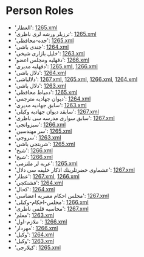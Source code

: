 # Person Roles
 * 'العطار': ‎[1265.xml](https://project-cairo-urban-news.github.io/CairoUrbanNews/?name=ottoman/1265.xml&text=%D8%A7%D9%84%D8%B9%D8%B7%D8%A7%D8%B1)
 * 'ترزیلر ورشه لری ناظری': ‎[1265.xml](https://project-cairo-urban-news.github.io/CairoUrbanNews/?name=ottoman/1265.xml&text=%D8%AA%D8%B1%D8%B2%DB%8C%D9%84%D8%B1%20%D9%88%D8%B1%D8%B4%D9%87%20%D9%84%D8%B1%DB%8C%20%D9%86%D8%A7%D8%B8%D8%B1%DB%8C)
 * 'جده-محافظی': ‎[1265.xml](https://project-cairo-urban-news.github.io/CairoUrbanNews/?name=ottoman/1265.xml&text=%D8%AC%D8%AF%D9%87%20%D9%85%D8%AD%D8%A7%D9%81%D8%B8%DB%8C)
 * 'جندی باشی': ‎[1264.xml](https://project-cairo-urban-news.github.io/CairoUrbanNews/?name=ottoman/1264.xml&text=%D8%AC%D9%86%D8%AF%DB%8C%20%D8%A8%D8%A7%D8%B4%DB%8C)
 * 'خلیل بازاری شيخى': ‎[1263.xml](https://project-cairo-urban-news.github.io/CairoUrbanNews/?name=ottoman/1263.xml&text=%D8%AE%D9%84%DB%8C%D9%84%20%D8%A8%D8%A7%D8%B2%D8%A7%D8%B1%DB%8C%20%D8%B4%D9%8A%D8%AE%D9%89)
 * 'دقهليه ومجلس اعضو': ‎[1266.xml](https://project-cairo-urban-news.github.io/CairoUrbanNews/?name=ottoman/1266.xml&text=%D8%AF%D9%82%D9%87%D9%84%D9%8A%D9%87%20%D9%88%D9%85%D8%AC%D9%84%D8%B3%20%D8%A7%D8%B9%D8%B6%D9%88)
 * 'دقهلیه مدیری': ‎[1265.xml](https://project-cairo-urban-news.github.io/CairoUrbanNews/?name=ottoman/1265.xml&text=%D8%AF%D9%82%D9%87%D9%84%DB%8C%D9%87%20%D9%85%D8%AF%DB%8C%D8%B1%DB%8C), [1266.xml](https://project-cairo-urban-news.github.io/CairoUrbanNews/?name=ottoman/1266.xml&text=%D8%AF%D9%82%D9%87%D9%84%DB%8C%D9%87%20%D9%85%D8%AF%DB%8C%D8%B1%DB%8C)
 * 'دلال باشى': ‎[1264.xml](https://project-cairo-urban-news.github.io/CairoUrbanNews/?name=ottoman/1264.xml&text=%D8%AF%D9%84%D8%A7%D9%84%20%D8%A8%D8%A7%D8%B4%D9%89)
 * 'دلالباشی': ‎[1267.xml](https://project-cairo-urban-news.github.io/CairoUrbanNews/?name=ottoman/1267.xml&text=%D8%AF%D9%84%D8%A7%D9%84%D8%A8%D8%A7%D8%B4%DB%8C), [1265.xml](https://project-cairo-urban-news.github.io/CairoUrbanNews/?name=ottoman/1265.xml&text=%D8%AF%D9%84%D8%A7%D9%84%D8%A8%D8%A7%D8%B4%DB%8C), [1266.xml](https://project-cairo-urban-news.github.io/CairoUrbanNews/?name=ottoman/1266.xml&text=%D8%AF%D9%84%D8%A7%D9%84%D8%A8%D8%A7%D8%B4%DB%8C), [1264.xml](https://project-cairo-urban-news.github.io/CairoUrbanNews/?name=ottoman/1264.xml&text=%D8%AF%D9%84%D8%A7%D9%84%D8%A8%D8%A7%D8%B4%DB%8C)
 * 'دلال باشی': ‎[1263.xml](https://project-cairo-urban-news.github.io/CairoUrbanNews/?name=ottoman/1263.xml&text=%D8%AF%D9%84%D8%A7%D9%84%20%D8%A8%D8%A7%D8%B4%DB%8C)
 * 'دمياط محافظی': ‎[1265.xml](https://project-cairo-urban-news.github.io/CairoUrbanNews/?name=ottoman/1265.xml&text=%D8%AF%D9%85%D9%8A%D8%A7%D8%B7%20%D9%85%D8%AD%D8%A7%D9%81%D8%B8%DB%8C)
 * 'ديوان جهادیه مترجمی': ‎[1264.xml](https://project-cairo-urban-news.github.io/CairoUrbanNews/?name=ottoman/1264.xml&text=%D8%AF%D9%8A%D9%88%D8%A7%D9%86%20%D8%AC%D9%87%D8%A7%D8%AF%DB%8C%D9%87%20%D9%85%D8%AA%D8%B1%D8%AC%D9%85%DB%8C)
 * 'سابق جهادیه مدیری': ‎[1263.xml](https://project-cairo-urban-news.github.io/CairoUrbanNews/?name=ottoman/1263.xml&text=%D8%B3%D8%A7%D8%A8%D9%82%20%D8%AC%D9%87%D8%A7%D8%AF%DB%8C%D9%87%20%D9%85%D8%AF%DB%8C%D8%B1%DB%8C)
 * 'سابقد دیوان جهادیه وکیلی': ‎[1267.xml](https://project-cairo-urban-news.github.io/CairoUrbanNews/?name=ottoman/1267.xml&text=%D8%B3%D8%A7%D8%A8%D9%82%D8%AF%20%D8%AF%DB%8C%D9%88%D8%A7%D9%86%20%D8%AC%D9%87%D8%A7%D8%AF%DB%8C%D9%87%20%D9%88%DA%A9%DB%8C%D9%84%DB%8C)
 * 'سابق سواری مدرسه سی ناظری': ‎[1267.xml](https://project-cairo-urban-news.github.io/CairoUrbanNews/?name=ottoman/1267.xml&text=%D8%B3%D8%A7%D8%A8%D9%82%20%D8%B3%D9%88%D8%A7%D8%B1%DB%8C%20%D9%85%D8%AF%D8%B1%D8%B3%D9%87%20%D8%B3%DB%8C%20%D9%86%D8%A7%D8%B8%D8%B1%DB%8C)
 * 'سبزواتجی': ‎[1266.xml](https://project-cairo-urban-news.github.io/CairoUrbanNews/?name=ottoman/1266.xml&text=%D8%B3%D8%A8%D8%B2%D9%88%D8%A7%D8%AA%D8%AC%DB%8C)
 * 'سر مهندسين': ‎[1265.xml](https://project-cairo-urban-news.github.io/CairoUrbanNews/?name=ottoman/1265.xml&text=%D8%B3%D8%B1%20%D9%85%D9%87%D9%86%D8%AF%D8%B3%D9%8A%D9%86)
 * 'سروجی': ‎[1263.xml](https://project-cairo-urban-news.github.io/CairoUrbanNews/?name=ottoman/1263.xml&text=%D8%B3%D8%B1%D9%88%D8%AC%DB%8C)
 * 'شربتجی باشی': ‎[1265.xml](https://project-cairo-urban-news.github.io/CairoUrbanNews/?name=ottoman/1265.xml&text=%D8%B4%D8%B1%D8%A8%D8%AA%D8%AC%DB%8C%20%D8%A8%D8%A7%D8%B4%DB%8C)
 * 'شيخ': ‎[1266.xml](https://project-cairo-urban-news.github.io/CairoUrbanNews/?name=ottoman/1266.xml&text=%D8%B4%D9%8A%D8%AE)
 * 'شیخ': ‎[1266.xml](https://project-cairo-urban-news.github.io/CairoUrbanNews/?name=ottoman/1266.xml&text=%D8%B4%DB%8C%D8%AE)
 * 'عربه لر ملتزمی': ‎[1265.xml](https://project-cairo-urban-news.github.io/CairoUrbanNews/?name=ottoman/1265.xml&text=%D8%B9%D8%B1%D8%A8%D9%87%20%D9%84%D8%B1%20%D9%85%D9%84%D8%AA%D8%B2%D9%85%DB%8C)
 * 'عشماوى حضرتلرينك اذكار خليفه سی دلال': ‎[1267.xml](https://project-cairo-urban-news.github.io/CairoUrbanNews/?name=ottoman/1267.xml&text=%D8%B9%D8%B4%D9%85%D8%A7%D9%88%D9%89%20%D8%AD%D8%B6%D8%B1%D8%AA%D9%84%D8%B1%D9%8A%D9%86%D9%83%20%D8%A7%D8%B0%D9%83%D8%A7%D8%B1%20%D8%AE%D9%84%D9%8A%D9%81%D9%87%20%D8%B3%DB%8C%20%D8%AF%D9%84%D8%A7%D9%84)
 * 'عطار': ‎[1267.xml](https://project-cairo-urban-news.github.io/CairoUrbanNews/?name=ottoman/1267.xml&text=%D8%B9%D8%B7%D8%A7%D8%B1), [1266.xml](https://project-cairo-urban-news.github.io/CairoUrbanNews/?name=ottoman/1266.xml&text=%D8%B9%D8%B7%D8%A7%D8%B1)
 * 'فشنکجي': ‎[1264.xml](https://project-cairo-urban-news.github.io/CairoUrbanNews/?name=ottoman/1264.xml&text=%D9%81%D8%B4%D9%86%DA%A9%D8%AC%D9%8A)
 * 'كحال': ‎[1264.xml](https://project-cairo-urban-news.github.io/CairoUrbanNews/?name=ottoman/1264.xml&text=%D9%83%D8%AD%D8%A7%D9%84)
 * 'مجلس احکام مصريه اعضاسى': ‎[1267.xml](https://project-cairo-urban-news.github.io/CairoUrbanNews/?name=ottoman/1267.xml&text=%D9%85%D8%AC%D9%84%D8%B3%20%D8%A7%D8%AD%DA%A9%D8%A7%D9%85%20%D9%85%D8%B5%D8%B1%D9%8A%D9%87%20%D8%A7%D8%B9%D8%B6%D8%A7%D8%B3%D9%89)
 * 'مجلس-احکام-وکیلی': ‎[1266.xml](https://project-cairo-urban-news.github.io/CairoUrbanNews/?name=ottoman/1266.xml&text=%D9%85%D8%AC%D9%84%D8%B3%20%D8%A7%D8%AD%DA%A9%D8%A7%D9%85%20%D9%88%DA%A9%DB%8C%D9%84%DB%8C)
 * 'محاسبه قلمی ناظری': ‎[1267.xml](https://project-cairo-urban-news.github.io/CairoUrbanNews/?name=ottoman/1267.xml&text=%D9%85%D8%AD%D8%A7%D8%B3%D8%A8%D9%87%20%D9%82%D9%84%D9%85%DB%8C%20%D9%86%D8%A7%D8%B8%D8%B1%DB%8C)
 * 'معلم': ‎[1263.xml](https://project-cairo-urban-news.github.io/CairoUrbanNews/?name=ottoman/1263.xml&text=%D9%85%D8%B9%D9%84%D9%85)
 * 'ملازم-اول ': ‎[1266.xml](https://project-cairo-urban-news.github.io/CairoUrbanNews/?name=ottoman/1266.xml&text=%D9%85%D9%84%D8%A7%D8%B2%D9%85%20%D8%A7%D9%88%D9%84%20)
 * 'مهردار': ‎[1266.xml](https://project-cairo-urban-news.github.io/CairoUrbanNews/?name=ottoman/1266.xml&text=%D9%85%D9%87%D8%B1%D8%AF%D8%A7%D8%B1)
 * 'وكيل': ‎[1264.xml](https://project-cairo-urban-news.github.io/CairoUrbanNews/?name=ottoman/1264.xml&text=%D9%88%D9%83%D9%8A%D9%84)
 * 'وکیل': ‎[1263.xml](https://project-cairo-urban-news.github.io/CairoUrbanNews/?name=ottoman/1263.xml&text=%D9%88%DA%A9%DB%8C%D9%84)
 * 'کيلارجى': ‎[1265.xml](https://project-cairo-urban-news.github.io/CairoUrbanNews/?name=ottoman/1265.xml&text=%DA%A9%D9%8A%D9%84%D8%A7%D8%B1%D8%AC%D9%89)
